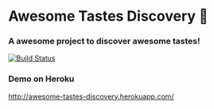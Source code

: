 # Awesome Tastes Discovery 💃
### A awesome project to discover awesome tastes!
[![Build Status](https://travis-ci.org/anakis/awesome-tastes-discovery.svg?branch=master)](https://travis-ci.org/anakis/awesome-tastes-discovery)
### Demo on Heroku
http://awesome-tastes-discovery.herokuapp.com/

